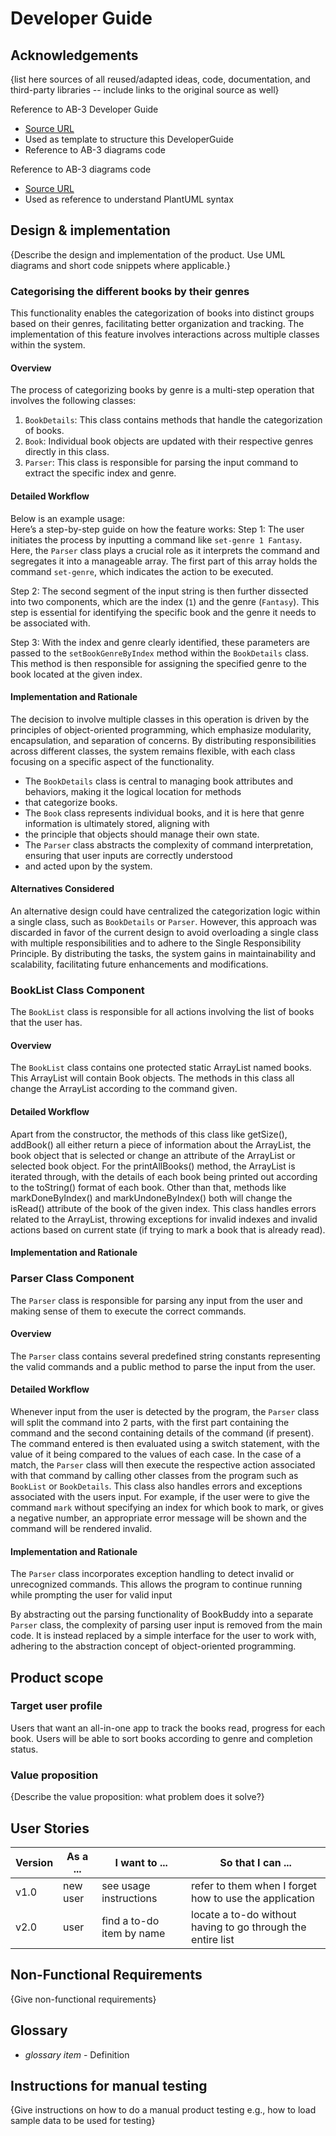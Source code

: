# Developer Guide

## Acknowledgements

{list here sources of all reused/adapted ideas, code, documentation, and third-party libraries -- include links to the original source as well}

Reference to AB-3 Developer Guide
* [Source URL](https://se-education.org/addressbook-level3/DeveloperGuide.html#documentation-logging-testing-configuration-dev-ops)
* Used as template to structure this DeveloperGuide
* Reference to AB-3 diagrams code

Reference to AB-3 diagrams code
* [Source URL](https://github.com/se-edu/addressbook-level3/tree/master/docs/diagrams)
* Used as reference to understand PlantUML syntax


## Design & implementation

{Describe the design and implementation of the product. Use UML diagrams and short code snippets where applicable.}
### Categorising the different books by their genres
This functionality enables the categorization of books into distinct groups based on their genres, facilitating better 
organization and tracking. The implementation of this feature involves interactions across multiple classes within the 
system. 
#### Overview
The process of categorizing books by genre is a multi-step operation that involves the following classes:
1. `BookDetails`: This class contains methods that handle the categorization of books.
2. `Book`: Individual book objects are updated with their respective genres directly in this class.
3. `Parser`: This class is responsible for parsing the input command to extract the specific index and genre.

#### Detailed Workflow
Below is an example usage:  
Here’s a step-by-step guide on how the feature works:
Step 1: The user initiates the process by inputting a command like `set-genre 1 Fantasy`. Here, the `Parser` class plays
a crucial role as it interprets the command and segregates it into a manageable array. The first part of this array holds 
the command `set-genre`, which indicates the action to be executed.

Step 2: The second segment of the input string is then further dissected into two components, which are the index (`1`) 
and the genre (`Fantasy`). This step is essential for identifying the specific book and the genre it needs to be 
associated with.

Step 3: With the index and genre clearly identified, these parameters are passed to the `setBookGenreByIndex` method 
within the `BookDetails` class. This method is then responsible for assigning the specified genre to the book located at 
the given index.

#### Implementation and Rationale
The decision to involve multiple classes in this operation is driven by the principles of object-oriented programming, 
which emphasize modularity, encapsulation, and separation of concerns. By distributing responsibilities across different
classes, the system remains flexible, with each class focusing on a specific aspect of the functionality.

* The `BookDetails` class is central to managing book attributes and behaviors, making it the logical location for methods 
* that categorize books.
* The `Book` class represents individual books, and it is here that genre information is ultimately stored, aligning with 
* the principle that objects should manage their own state.
* The `Parser` class abstracts the complexity of command interpretation, ensuring that user inputs are correctly understood 
* and acted upon by the system.

#### Alternatives Considered
An alternative design could have centralized the categorization logic within a single class, such as `BookDetails` or 
`Parser`. However, this approach was discarded in favor of the current design to avoid overloading a single class with 
multiple responsibilities and to adhere to the Single Responsibility Principle. By distributing the tasks, the system 
gains in maintainability and scalability, facilitating future enhancements and modifications. 

### BookList Class Component
The `BookList` class is responsible for all actions involving the list of books that the user has. 

#### Overview
The `BookList` class contains one protected static ArrayList named books. This ArrayList will contain Book objects. The methods in 
this class all change the ArrayList according to the command given.

#### Detailed Workflow
Apart from the constructor, the methods of this class like getSize(), addBook() all either return a piece of information about the ArrayList,
the book object that is selected or change an attribute of the ArrayList or selected book object. For the printAllBooks() method, the ArrayList
is iterated through, with the details of each book being printed out according to the toString() format of each book. Other than that, methods like
markDoneByIndex() and markUndoneByIndex() both will change the isRead() attribute of the book of the given index. This class handles errors related to the
ArrayList, throwing exceptions for invalid indexes and invalid actions based on current state (if trying to mark a book that is already read).

#### Implementation and Rationale

### Parser Class Component
The `Parser` class is responsible for parsing any input from the user and making sense of them to execute the correct commands.

#### Overview
The `Parser` class contains several predefined string constants representing the valid commands and a public method to parse the 
input from the user.

#### Detailed Workflow
Whenever input from the user is detected by the program, the `Parser` class will split the command into 2 parts, with the first part
containing the command and the second containing details of the command (if present). The command entered is then evaluated using a
switch statement, with the value of it being compared to the values of each case. In the case of a match, the `Parser` class will then 
execute the respective action associated with that command by calling other classes from the program such as `BookList` or `BookDetails`. 
This class also handles errors and exceptions associated with the users input. For example, if the user were to give the command `mark` without
specifying an index for which book to mark, or gives a negative number, an appropriate error message will be shown and the command will be rendered
invalid.

#### Implementation and Rationale
The `Parser` class incorporates exception handling to detect invalid or unrecognized commands. This allows the program to continue running
while prompting the user for valid input

By abstracting out the parsing functionality of BookBuddy into a separate `Parser` class, the complexity of parsing user input is removed
from the main code. It is instead replaced by a simple interface for the user to work with, adhering to the abstraction concept of
object-oriented programming.

## Product scope
### Target user profile

Users that want an all-in-one app to track the books read, progress for each book. Users will be able to sort books according to genre and completion status.

### Value proposition

{Describe the value proposition: what problem does it solve?}

## User Stories

|Version| As a ... | I want to ... | So that I can ...|
|--------|----------|---------------|------------------|
|v1.0|new user|see usage instructions|refer to them when I forget how to use the application|
|v2.0|user|find a to-do item by name|locate a to-do without having to go through the entire list|

## Non-Functional Requirements

{Give non-functional requirements}

## Glossary

* *glossary item* - Definition

## Instructions for manual testing

{Give instructions on how to do a manual product testing e.g., how to load sample data to be used for testing}
